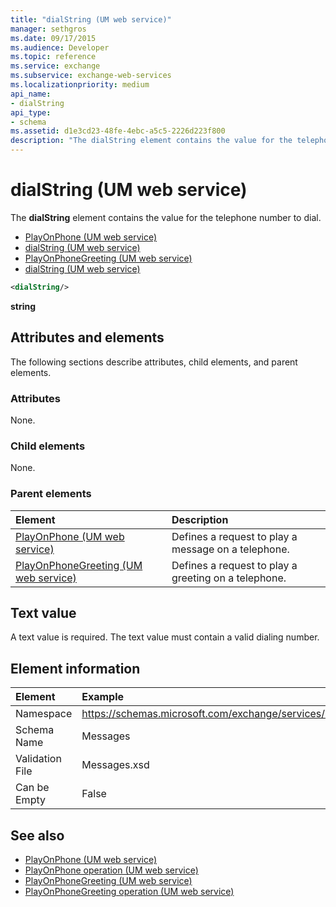 ```yaml
---
title: "dialString (UM web service)"
manager: sethgros
ms.date: 09/17/2015
ms.audience: Developer
ms.topic: reference
ms.service: exchange
ms.subservice: exchange-web-services
ms.localizationpriority: medium
api_name:
- dialString
api_type:
- schema
ms.assetid: d1e3cd23-48fe-4ebc-a5c5-2226d223f800
description: "The dialString element contains the value for the telephone number to dial."
---
```


# dialString (UM web service)

The **dialString** element contains the value for the telephone number to dial. 
  
- [PlayOnPhone (UM web service)](playonphone-um-web-service.md) 
- [dialString (UM web service)](dialstring-um-web-service.md) 
- [PlayOnPhoneGreeting (UM web service)](playonphonegreeting-um-web-service.md) 
- [dialString (UM web service)](dialstring-um-web-service.md)
  
```xml
<dialString/>
```

 **string**
## Attributes and elements

The following sections describe attributes, child elements, and parent elements.
  
### Attributes

None.
  
### Child elements

None.
  
### Parent elements

|**Element**|**Description**|
|:-----|:-----|
|[PlayOnPhone (UM web service)](playonphone-um-web-service.md) <br/> |Defines a request to play a message on a telephone.  <br/> |
|[PlayOnPhoneGreeting (UM web service)](playonphonegreeting-um-web-service.md) <br/> |Defines a request to play a greeting on a telephone.  <br/> |
   
## Text value

A text value is required. The text value must contain a valid dialing number.
  
## Element information

| Element | Example |
|:-----|:-----|
|Namespace  <br/> |https://schemas.microsoft.com/exchange/services/2006/messages  <br/> |
|Schema Name  <br/> |Messages  <br/> |
|Validation File  <br/> |Messages.xsd  <br/> |
|Can be Empty  <br/> |False  <br/> |
   
## See also

- [PlayOnPhone (UM web service)](playonphone-um-web-service.md)  
- [PlayOnPhone operation (UM web service)](playonphone-operation-um-web-service.md)  
- [PlayOnPhoneGreeting (UM web service)](playonphonegreeting-um-web-service.md)  
- [PlayOnPhoneGreeting operation (UM web service)](playonphonegreeting-operation-um-web-service.md)

